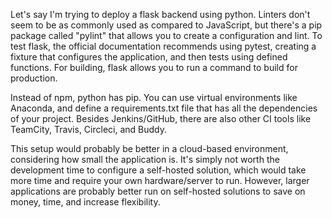 Let's say I'm trying to deploy a flask backend using python. Linters don't seem to be as commonly used as compared to JavaScript, but there's a pip package called "pylint" that allows you to create a configuration and lint. To test flask, the official documentation recommends using pytest, creating a fixture that configures the application, and then tests using defined functions. For building, flask allows you to run a command to build for production. 

Instead of npm, python has pip. You can use virtual environments like Anaconda, and define a requirements.txt file that has all the dependencies of your project. Besides Jenkins/GitHub, there are also other CI tools like TeamCity, Travis, Circleci, and Buddy.

This setup would probably be better in a cloud-based environment, considering how small the application is. It's simply not worth the development time to configure a self-hosted solution, which would take more time and require your own hardware/server to run. However, larger applications are probably better run on self-hosted solutions to save on money, time, and increase flexibility.